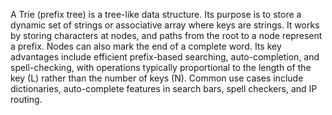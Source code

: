A Trie (prefix tree) is a tree-like data structure. Its purpose is to store a dynamic set of strings or associative array where keys are strings. It works by storing characters at nodes, and paths from the root to a node represent a prefix. Nodes can also mark the end of a complete word. Its key advantages include efficient prefix-based searching, auto-completion, and spell-checking, with operations typically proportional to the length of the key (L) rather than the number of keys (N). Common use cases include dictionaries, auto-complete features in search bars, spell checkers, and IP routing.